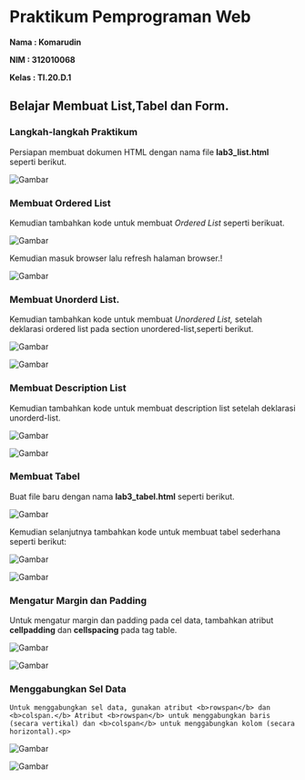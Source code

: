 # Praktikum Pemprograman Web
<b>Nama    : Komarudin<p>
NIM     : 312010068<p>
Kelas   : TI.20.D.1</b><p>
## Belajar Membuat List,Tabel dan Form.
### Langkah-langkah Praktikum
Persiapan membuat dokumen HTML dengan nama file <b>lab3_list.html</b> seperti berikut.<p>
![Gambar](Css1.png)<p>
### Membuat Ordered List<p>
  Kemudian tambahkan kode untuk membuat <i>Ordered List</i> seperti berikuat.<p>
![Gambar](Css1.0.png)<p>
 Kemudian masuk browser lalu refresh halaman browser.!<p>
![Gambar](Ss1.png)
 ### Membuat Unorderd List.<p>
   Kemudian tambahkan kode untuk membuat <i> Unordered List,</i> setelah deklarasi ordered list pada section unordered-list,seperti berikut.<p>
 ![Gambar](Css2.png)<p>
 ![Gambar](Ss2.png)<p>
 ### Membuat Description List<p>
   Kemudian tambahkan kode untuk membuat description list setelah deklarasi unorderd-list.<p>
 ![Gambar](Css3.png)<p>
 ![Gambar](Ss3.png)<p>
 ### Membuat Tabel<p>
 Buat file baru dengan nama <b>lab3_tabel.html</b> seperti berikut.<p>
 ![Gambar](Css4.png)<p>
  Kemudian selanjutnya tambahkan kode untuk membuat tabel sederhana seperti berikut:<p>
 ![Gambar](Css4.0.png)<p>
 ![Gambar](Ss4.png)<p>
  ### Mengatur Margin dan Padding
   Untuk mengatur margin dan padding pada cel data, tambahkan atribut <b>cellpadding</b> dan <b>cellspacing</b> pada tag table.<p>
  ![Gambar](Css5.png)<p>
  ![Gambar](Ss5.png)<p>
  ### Menggabungkan Sel Data
    Untuk menggabungkan sel data, gunakan atribut <b>rowspan</b> dan <b>colspan.</b> Atribut <b>rowspan</b> untuk menggabungkan baris (secara vertikal) dan <b>colspan</b> untuk menggabungkan kolom (secara horizontal).<p>
   ![Gambar](Css6.png)<p>
   ![Gambar](Ss6.png)<p>
